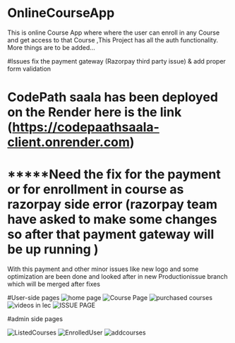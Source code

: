 # OnlineCourseApp
This is online Course App where where the user can enroll in any Course and get access to that Course ,This Project has all the auth functionality. More things are to be added...


#Issues fix the payment gateway (Razorpay third party issue) & add proper form validation 


# CodePath saala has been deployed on the Render here is the link (https://codepaathsaala-client.onrender.com) 
# *****Need the fix for the payment or for enrollment in course as razorpay side error (razorpay team have asked to make some changes so after that payment gateway will be up running )
With this payment and other minor issues like new logo and some optimization are been done and looked after in new Productionissue branch which will be merged after fixes

#User-side pages
![home page](https://github.com/dhruvrwl2218/CodePaathsaala/assets/162804817/140a9d8c-95c6-4f6e-b0f8-7e5d6ab8aed7)
![Course Page](https://github.com/dhruvrwl2218/CodePaathsaala/assets/162804817/b110ca4a-7abc-4e0d-abb4-716e6b30cdae)
![purchased courses](https://github.com/dhruvrwl2218/CodePaathsaala/assets/162804817/93ae969e-5518-4c90-bfa3-000bc265a097)
![videos in lec](https://github.com/dhruvrwl2218/CodePaathsaala/assets/162804817/a12c6503-44fa-4161-8727-b597cfa2d4e6)
![ISSUE PAGE](https://github.com/user-attachments/assets/28b57416-6f55-4821-86c1-5b29314244f5)

#admin side pages

![ListedCourses](https://github.com/dhruvrwl2218/CodePaathsaala/assets/162804817/4ce0a9e6-61a6-4f50-8527-16ce1647aaf9)
![EnrolledUser](https://github.com/dhruvrwl2218/CodePaathsaala/assets/162804817/b0421458-b5ba-488f-8edd-8a8f0e8492f1)
![addcourses](https://github.com/dhruvrwl2218/CodePaathsaala/assets/162804817/da8d981e-73af-4e10-97df-75bc84270363)

